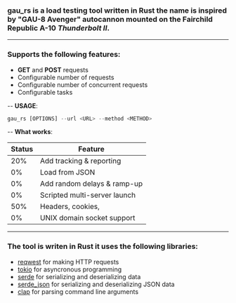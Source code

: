 ### **gau_rs** is a load testing tool written in Rust the name is inspired by "**GAU-8 Avenger**" autocannon mounted on the **Fairchild Republic A-10** ***Thunderbolt II***. 
---

### Supports the following features:

- **GET** and **POST** requests
- Configurable number of requests
- Configurable number of concurrent requests
- Configurable tasks

-- **USAGE**:

```rust
gau_rs [OPTIONS] --url <URL> --method <METHOD>
```

-- **What works**:

| Status | Feature |
| --- | -------------------------- |
20%	|  Add tracking & reporting  |
0%	|  Load from JSON |
0%  |  Add random delays & ramp-up |
0%  |  Scripted multi-server launch |
50%  |  Headers, cookies, | 
0%  |  UNIX domain socket support |




---
### The tool is writen in Rust it uses the following libraries:
- [reqwest](https://docs.rs/reqwest/0.11.3/reqwest/) for making HTTP requests
- [tokio](https://docs.rs/tokio/1.0.1/tokio/) for asyncronous programming
- [serde](https://docs.rs/serde/1.0.123/serde/) for serializing and deserializing data
- [serde_json](https://docs.rs/serde_json/1.0.64/serde_json/) for serializing and deserializing JSON data
- [clap](https://docs.rs/clap/2.33.3/clap/) for parsing command line arguments
